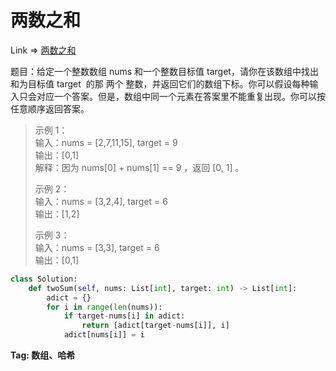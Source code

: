 # 两数之和

Link => [两数之和](https://leetcode-cn.com/problems/two-sum/)

题目：给定一个整数数组 nums 和一个整数目标值 target，请你在该数组中找出 和为目标值 target  的那 两个 整数，并返回它们的数组下标。你可以假设每种输入只会对应一个答案。但是，数组中同一个元素在答案里不能重复出现。你可以按任意顺序返回答案。

> 示例 1：<br />
> 输入：nums = [2,7,11,15], target = 9<br />
> 输出：[0,1]<br />
> 解释：因为 nums[0] + nums[1] == 9 ，返回 [0, 1] 。<br />
>
> 示例 2： <br />
> 输入：nums = [3,2,4], target = 6<br />
> 输出：[1,2]<br />
>
> 示例 3： <br />
> 输入：nums = [3,3], target = 6<br />
> 输出：[0,1]<br />

```python
class Solution:
    def twoSum(self, nums: List[int], target: int) -> List[int]:
        adict = {}
        for i in range(len(nums)):
            if target-nums[i] in adict:
                return [adict[target-nums[i]], i]
            adict[nums[i]] = i
```

**Tag: 数组、哈希**

